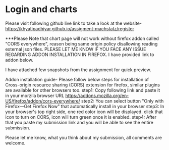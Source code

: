 # Login and charts

Please visit following github live link to take a look at the website-
https://khyatipadhiyar.github.io/assigment-machstatz/register

***Please Note that chart page will not work without firefox addon called "CORS everywhere", reason being
same origin policy disallowing reading external json files. PLEASE LET ME KNOW IF YOU FACE ANY ISSUE REGARDING ADDON
INSTALLATION IN FIREFOX. I have provided link to addon below.

I have attached few snapshots from the assignment for quick preview.

Addon installation guide-
Please follow below steps for installation of Cross-origin resource sharing (CORS) extension for firefox, similar plugins are available for other browsers too.
step1:
Copy following link and paste it in your morzila browser URL
https://addons.mozilla.org/en-US/firefox/addon/cors-everywhere/
step2:
You can select button "Only with Firefox—Get Firefox Now" that automatically install in your browser
step3:
In your browser's top right side, one red color icon will be displayed.
click that icon to turn on CORS, icon will turn green once it is enabled.
step4:
After that you paste my submission link and you will be able to see the entire submission.

Please let me know, what you think about my submission, all comments are welcome.

